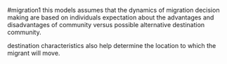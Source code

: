 #migration1 
this models assumes that the dynamics of migration decision making are based on individuals expectation about the advantages and disadvantages of community versus possible alternative destination community.

destination characteristics also help determine the location to which the migrant will move.